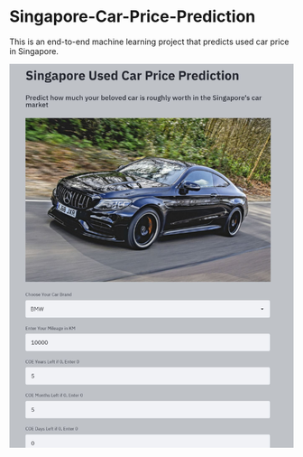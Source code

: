 # Singapore-Car-Price-Prediction

This is an end-to-end machine learning project that predicts used car price in Singapore.

![Image of Screenshot](car1.jpg)
